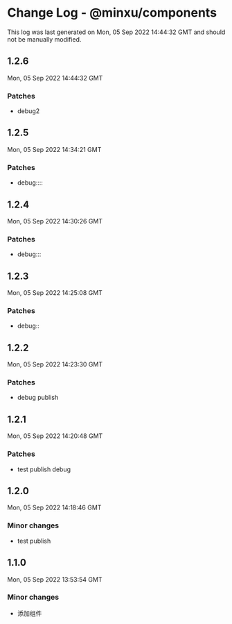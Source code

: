 # Change Log - @minxu/components

This log was last generated on Mon, 05 Sep 2022 14:44:32 GMT and should not be manually modified.

## 1.2.6
Mon, 05 Sep 2022 14:44:32 GMT

### Patches

- debug2

## 1.2.5
Mon, 05 Sep 2022 14:34:21 GMT

### Patches

- debug::::

## 1.2.4
Mon, 05 Sep 2022 14:30:26 GMT

### Patches

- debug:::

## 1.2.3
Mon, 05 Sep 2022 14:25:08 GMT

### Patches

- debug::

## 1.2.2
Mon, 05 Sep 2022 14:23:30 GMT

### Patches

- debug publish

## 1.2.1
Mon, 05 Sep 2022 14:20:48 GMT

### Patches

- test publish debug

## 1.2.0
Mon, 05 Sep 2022 14:18:46 GMT

### Minor changes

- test publish

## 1.1.0
Mon, 05 Sep 2022 13:53:54 GMT

### Minor changes

- 添加组件

